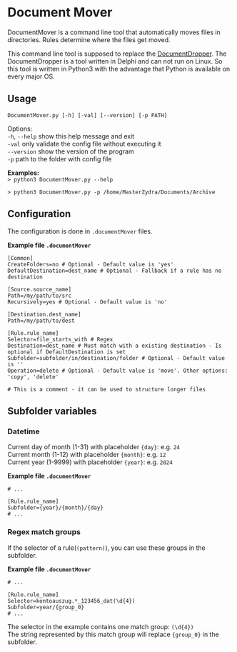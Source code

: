 # Document Mover
DocumentMover is a command line tool that automatically moves files in directories. Rules determine where the files get moved.

This command line tool is supposed to replace the [DocumentDropper](https://github.com/MasterZydra/DocumentDropper). The DocumentDropper is a tool written in Delphi and can not run on Linux. So this tool is written in Python3 with the advantage that Python is available on every major OS.

## Usage
`DocumentMover.py [-h] [-val] [--version] [-p PATH]`

Options:  
`-h`, `--help` show this help message and exit  
`-val` only validate the config file without executing it  
`--version` show the version of the program  
`-p` path to the folder with config file

**Examples:**  
`> python3 DocumentMover.py --help`

`> python3 DocumentMover.py -p /home/MasterZydra/Documents/Archive`

## Configuration
The configuration is done in `.documentMover` files.

**Example file `.documentMover`**
```EditorConfig
[Common]
CreateFolders=no # Optional - Default value is 'yes'
DefaultDestination=dest_name # Optional - Fallback if a rule has no destination

[Source.source_name]
Path=/my/path/to/src
Recursively=yes # Optional - Default value is 'no'

[Destination.dest_name]
Path=/my/path/to/dest

[Rule.rule_name]
Selector=file_starts_with # Regex
Destination=dest_name # Must match with a existing destination - Is optional if DefaultDestination is set
Subfolder=subfolder/in/destination/folder # Optional - Default value is ''
Operation=delete # Optional - Default value is 'move'. Other options: 'copy', 'delete'

# This is a comment - it can be used to structure longer files
```

## Subfolder variables

### Datetime

Current day of month (1-31) with placeholder `{day}`: e.g. `24`  
Current month (1-12) with placeholder `{month}`: e.g. `12`  
Current year (1-9999) with placeholder `{year}`: e.g. `2024`

**Example file `.documentMover`**
```EditorConfig
# ...

[Rule.rule_name]
Subfolder={year}/{month}/{day}
# ...
```

### Regex match groups
If the selector of a rule(`(pattern)`), you can use these groups in the subfolder.

**Example file `.documentMover`**
```EditorConfig
# ...

[Rule.rule_name]
Selector=kontoauszug.*_123456_dat(\d{4})
Subfolder=year/{group_0}
# ...
```

The selector in the example contains one match group: `(\d{4})`  
The string represented by this match group will replace `{group_0}` in the subfolder.
